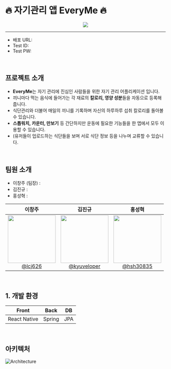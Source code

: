 # :fire: 자기관리 앱 EveryMe :fire:

<p align="center">
  <img src="https://github.com/kyuveloper/final_project-every_me/assets/146961238/984c7cd1-961c-4815-9c7c-2615bc165bfe">
</p>

---

- 배포 URL:
- Test ID:
- Test PW:

<br>

## 프로젝트 소개

- **EveryMe**는 자기 관리에 진심인 사람들을 위한 자기 관리 어플리케이션 입니다.
- 끼니마다 먹는 음식에 들어가는 각 재료의 **칼로리, 영양 성분**들을 자동으로 등록해줍니다.
- 식단관리와 더불어 매일의 끼니를 기록하며 자신의 하루하루 섭취 칼로리를 돌아볼 수 있습니다.
- **스톱워치, 카운터, 만보기** 등 간단하지만 운동에 필요한 기능들을 한 앱에서 모두 이용할 수 있습니다.
- (유저들이 업로드하는 식단들을 보며 서로 식단 정보 등을 나누며 교류할 수 있습니다.

<br>

## 팀원 소개

- 이창주 (팀장) :
- 김진규 :
- 홍성혁 : 

<div align="center">

| **이창주** | **김진규** | **홍성혁** |
| :------: |  :------: | :------: |
| [<img src="https://avatars.githubusercontent.com/u/106502312?v=4" height=150 width=150> <br/> @lcj626](https://github.com/lcj626) | [<img src="https://avatars.githubusercontent.com/u/112460466?v=4" height=150 width=150> <br/> @kyuveloper](https://github.com/kyuveloper) | [<img src="https://github.com/guro-project/final_project_every-me/assets/146903726/6f11355b-d970-459e-a326-3d0130f14ac1" height=150 width=150> <br/> @hsh30835](https://github.com/hsh30835) |

</div>

<br>

## 1. 개발 환경

| **Front** | **Back** | **DB** |
| :------: | :------: | :------: |
| React Native | Spring | JPA |

<br>

## 아키텍처

![Architecture](https://github.com/kyuveloper/final_project-every_me/assets/146961238/4e93fbc5-f710-4ccf-82ff-c03b8715072f)
